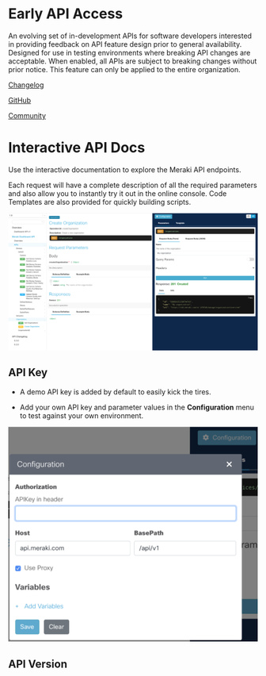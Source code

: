 
# Early API Access

An evolving set of in-development APIs for software developers interested in providing feedback on API feature design prior to general availability. Designed for use in testing environments where breaking API changes are acceptable. When enabled, all APIs are subject to breaking changes without prior notice. This feature can only be applied to the entire organization.

[Changelog](/meraki/whats-new/#!v1-beta) 

[GitHub](https://github.com/meraki/openapi/tree/v1-beta)

[Community](https://community.meraki.com/t5/Developers-APIs/bd-p/api)


# Interactive API Docs

Use the interactive documentation to explore the Meraki API endpoints. 

Each request will have a complete description of all the required parameters and also allow you to instantly try it out in the online console. Code Templates are also provided for quickly building scripts.

<img src="api.png" width="600px">



## API Key

- A demo API key is added by default to easily kick the tires.

- Add your own API key and parameter values in the **Configuration** menu to test against your own environment.


<img src="../images/interactiveAPIConfig.png" width="600px">


## API Version





